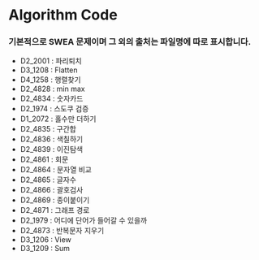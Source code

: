 # Algorithm Code

### 기본적으로 SWEA 문제이며 그 외의 출처는 파일명에 따로 표시합니다.



* D2_2001 : 파리퇴치
* D3_1208 : Flatten
* D4_1258 : 행렬찾기
* D2_4828 : min max
* D2_4834 : 숫자카드
* D2_1974 : 스도쿠 검증
* D1_2072 : 홀수만 더하기
* D2_4835 : 구간합
* D2_4836 : 색칠하기
* D2_4839 : 이진탐색
* D2_4861 : 회문
* D2_4864 : 문자열 비교
* D2_4865 : 글자수
* D2_4866 : 괄호검사
* D2_4869 : 종이붙이기
* D2_4871 : 그래프 경로
* D2_1979 : 어디에 단어가 들어갈 수 있을까
* D2_4873 : 반복문자 지우기
* D3_1206 : View
* D3_1209 : Sum


